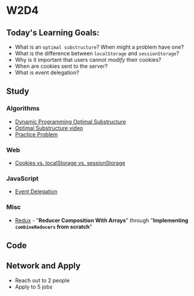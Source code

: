 # W2D4

## Today's Learning Goals:

- What is an `optimal substructure`? When might a problem have one?
- What is the difference between `localStorage` and `sessionStorage`?
- Why is it important that users cannot _modify_ their cookies?
- When are cookies sent to the server?
- What is event delegation?

## Study

### Algorithms

* [Dynamic Programming Optimal Substructure](https://www.geeksforgeeks.org/dynamic-programming-set-2-optimal-substructure-property/)
* [Optimal Substructure video](https://www.youtube.com/watch?v=JWTqsNvtwP4)
* [Practice Problem](https://www.geeksforgeeks.org/dynamic-programming-set-9-binomial-coefficient/)

### Web

* [Cookies vs. localStorage vs. sessionStorage](https://stackoverflow.com/questions/19867599/what-is-the-difference-between-localstorage-sessionstorage-session-and-cookies)

### JavaScript

* [Event Delegation](https://javascript.info/event-delegation)

### Misc

* [Redux](https://egghead.io/courses/getting-started-with-redux) - "**Reducer Composition With Arrays**" through "**Implementing `combineReducers` from scratch**"

## Code

## Network and Apply

* Reach out to 2 people
* Apply to 5 jobs
